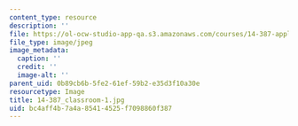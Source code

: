 ```yaml
---
content_type: resource
description: ''
file: https://ol-ocw-studio-app-qa.s3.amazonaws.com/courses/14-387-applied-econometrics-mostly-harmless-big-data-fall-2014/bc4aff4b7a4a85414525f7098860f387_14-387_classroom-1.jpg
file_type: image/jpeg
image_metadata:
  caption: ''
  credit: ''
  image-alt: ''
parent_uid: 0b89cb6b-5fe2-61ef-59b2-e35d3f10a30e
resourcetype: Image
title: 14-387_classroom-1.jpg
uid: bc4aff4b-7a4a-8541-4525-f7098860f387
---
```

